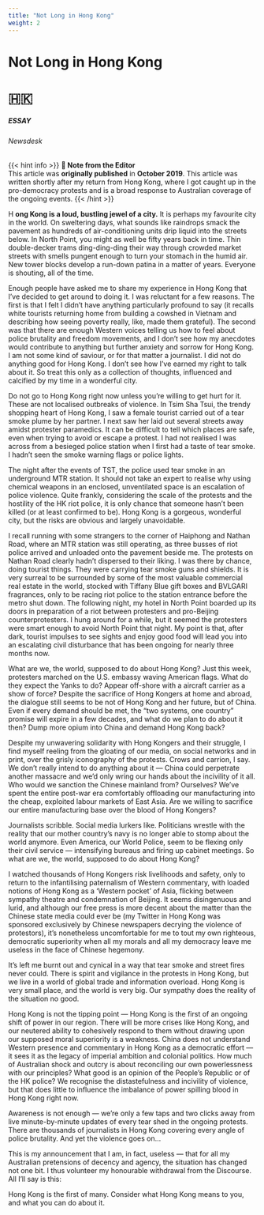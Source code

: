 ```yaml
---
title: "Not Long in Hong Kong"
weight: 2
---
```


<div id="headerbox">
  <h1 class="alignleft">Not Long in Hong Kong</h1>
  <h1 class="alignright">🇭🇰</h1>
</div>

<h5 span class="essaytag"> ESSAY </h5>
<h6 span class="sitetag">Newsdesk</h6>

{{< hint info >}}
**🌺 Note from the Editor**  
This article was **originally published** in **October 2019**. This article was written shortly after my return from Hong Kong, where I got caught up in the pro-democracy protests and is a broad response to Australian coverage of the ongoing events.
{{< /hint >}}

<span class="fc">H</span>
**ong Kong is a loud, bustling jewel of a city.** It is perhaps my favourite city in the world. On sweltering days, what sounds like raindrops smack the pavement as hundreds of air-conditioning units drip liquid into the streets below. In North Point, you might as well be fifty years back in time. Thin double-decker trams ding-ding-ding their way through crowded market streets with smells pungent enough to turn your stomach in the humid air. New tower blocks develop a run-down patina in a matter of years. Everyone is shouting, all of the time.

Enough people have asked me to share my experience in Hong Kong that I’ve decided to get around to doing it. I was reluctant for a few reasons. The first is that I felt I didn’t have anything particularly profound to say (it recalls white tourists returning home from building a cowshed in Vietnam and describing how seeing poverty really, like, made them grateful). The second was that there are enough Western voices telling us how to feel about police brutality and freedom movements, and I don’t see how my anecdotes would contribute to anything but further anxiety and sorrow for Hong Kong. I am not some kind of saviour, or for that matter a journalist. I did not do anything good for Hong Kong. I don’t see how I’ve earned my right to talk about it. So treat this only as a collection of thoughts, influenced and calcified by my time in a wonderful city.

Do not go to Hong Kong right now unless you’re willing to get hurt for it. These are not localised outbreaks of violence. In Tsim Sha Tsui, the trendy shopping heart of Hong Kong, I saw a female tourist carried out of a tear smoke plume by her partner. I next saw her laid out several streets away amidst protester paramedics. It can be difficult to tell which places are safe, even when trying to avoid or escape a protest. I had not realised I was across from a besieged police station when I first had a taste of tear smoke. I hadn’t seen the smoke warning flags or police lights.

The night after the events of TST, the police used tear smoke in an underground MTR station. It should not take an expert to realise why using chemical weapons in an enclosed, unventilated space is an escalation of police violence. Quite frankly, considering the scale of the protests and the hostility of the HK riot police, it is only chance that someone hasn’t been killed (or at least confirmed to be). Hong Kong is a gorgeous, wonderful city, but the risks are obvious and largely unavoidable.

I recall running with some strangers to the corner of Haiphong and Nathan Road, where an MTR station was still operating, as three busses of riot police arrived and unloaded onto the pavement beside me. The protests on Nathan Road clearly hadn’t dispersed to their liking. I was there by chance, doing tourist things. They were carrying tear smoke guns and shields. It is very surreal to be surrounded by some of the most valuable commercial real estate in the world, stocked with Tiffany Blue gift boxes and BVLGARI fragrances, only to be racing riot police to the station entrance before the metro shut down. The following night, my hotel in North Point boarded up its doors in preparation of a riot between protesters and pro-Beijing counterprotesters. I hung around for a while, but it seemed the protesters were smart enough to avoid North Point that night. My point is that, after dark, tourist impulses to see sights and enjoy good food will lead you into an escalating civil disturbance that has been ongoing for nearly three months now.

What are we, the world, supposed to do about Hong Kong? Just this week, protesters marched on the U.S. embassy waving American flags. What do they expect the Yanks to do? Appear off-shore with a aircraft carrier as a show of force? Despite the sacrifice of Hong Kongers at home and abroad, the dialogue still seems to be not of Hong Kong and her future, but of China. Even if every demand should be met, the “two systems, one country” promise will expire in a few decades, and what do we plan to do about it then? Dump more opium into China and demand Hong Kong back?

Despite my unwavering solidarity with Hong Kongers and their struggle, I find myself reeling from the gloating of our media, on social networks and in print, over the grisly iconography of the protests. Crows and carrion, I say. We don’t really intend to do anything about it — China could perpetrate another massacre and we’d only wring our hands about the incivility of it all. Who would we sanction the Chinese mainland from? Ourselves? We’ve spent the entire post-war era comfortably offloading our manufacturing into the cheap, exploited labour markets of East Asia. Are we willing to sacrifice our entire manufacturing base over the blood of Hong Kongers?

Journalists scribble. Social media lurkers like. Politicians wrestle with the reality that our mother country’s navy is no longer able to stomp about the world anymore. Even America, our World Police, seem to be flexing only their civil service — intensifying bureaus and firing up cabinet meetings. So what are we, the world, supposed to do about Hong Kong?

I watched thousands of Hong Kongers risk livelihoods and safety, only to return to the infantilising paternalism of Western commentary, with loaded notions of Hong Kong as a ‘Western pocket’ of Asia, flicking between sympathy theatre and condemnation of Beijing. It seems disingenuous and lurid, and although our free press is more decent about the matter than the Chinese state media could ever be (my Twitter in Hong Kong was sponsored exclusively by Chinese newspapers decrying the violence of protestors), it’s nonetheless uncomfortable for me to tout my own righteous, democratic superiority when all my morals and all my democracy leave me useless in the face of Chinese hegemony.

It’s left me burnt out and cynical in a way that tear smoke and street fires never could. There is spirit and vigilance in the protests in Hong Kong, but we live in a world of global trade and information overload. Hong Kong is very small place, and the world is very big. Our sympathy does the reality of the situation no good.

Hong Kong is not the tipping point — Hong Kong is the first of an ongoing shift of power in our region. There will be more crises like Hong Kong, and our neutered ability to cohesively respond to them without drawing upon our supposed moral superiority is a weakness. China does not understand Western presence and commentary in Hong Kong as a democratic effort — it sees it as the legacy of imperial ambition and colonial politics. How much of Australian shock and outcry is about reconciling our own powerlessness with our principles? What good is an opinion of the People’s Republic or of the HK police? We recognise the distastefulness and incivility of violence, but that does little to influence the imbalance of power spilling blood in Hong Kong right now.

Awareness is not enough — we’re only a few taps and two clicks away from live minute-by-minute updates of every tear shed in the ongoing protests. There are thousands of journalists in Hong Kong covering every angle of police brutality. And yet the violence goes on…

This is my announcement that I am, in fact, useless — that for all my Australian pretensions of decency and agency, the situation has changed not one bit. I thus volunteer my honourable withdrawal from the Discourse. All I’ll say is this:

Hong Kong is the first of many. Consider what Hong Kong means to you, and what you can do about it.
